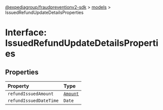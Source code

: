 [@expediagroup/fraudpreventionv2-sdk](../../index.md) > [models](../index.md) > IssuedRefundUpdateDetailsProperties

# Interface: IssuedRefundUpdateDetailsProperties

## Properties

| Property               | Type                                   |
| :--------------------- | :------------------------------------- |
| `refundIssuedAmount`   | [`Amount`](../classes/class.Amount.md) |
| `refundIssuedDateTime` | `Date`                                 |
